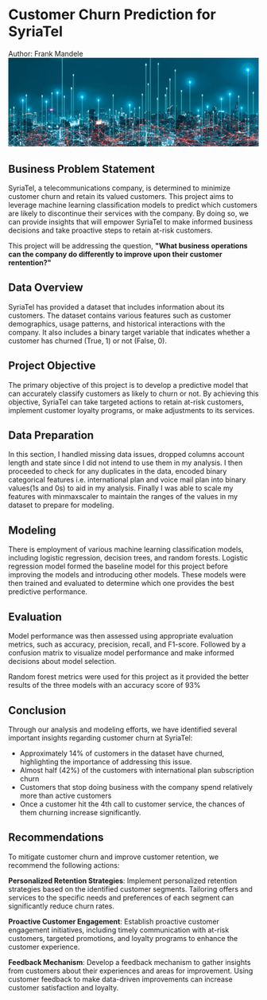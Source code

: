 # Customer Churn Prediction for SyriaTel

Author: Frank Mandele
![Alt text](images\image-1.png)

## **Business Problem Statement**

SyriaTel, a telecommunications company, is determined to minimize customer churn and retain its valued customers. This project aims to leverage machine learning classification models to predict which customers are likely to discontinue their services with the company. By doing so, we can provide insights that will empower SyriaTel to make informed business decisions and take proactive steps to retain at-risk customers.

This project will be addressing the question, **"What business operations can the company do differently to improve upon their customer rentention?"**

## Data Overview

SyriaTel has provided a dataset that includes information about its customers. The dataset contains various features such as customer demographics, usage patterns, and historical interactions with the company. It also includes a binary target variable that indicates whether a customer has churned (True, 1) or not (False, 0).

## Project Objective

The primary objective of this project is to develop a predictive model that can accurately classify customers as likely to churn or not. By achieving this objective, SyriaTel can take targeted actions to retain at-risk customers, implement customer loyalty programs, or make adjustments to its services.

## Data Preparation

In this section, I handled missing data issues, dropped columns account length and state since I did not intend to use them in my analysis. I then proceeded to check for any duplicates in the data, encoded binary categorical features i.e. international plan and voice mail plan into binary values(1s and 0s) to aid in my analysis.
Finally I was able to scale my features with minmaxscaler to maintain the ranges of the values in my dataset to prepare for modeling.

## Modeling

There is employment of various machine learning classification models, including logistic regression, decision trees, and random forests. Logistic regression model formed the baseline model for this project before improving the models and introducing other models. These models were then trained and evaluated to determine which one provides the best predictive performance.

## Evaluation

Model performance was then assessed using appropriate evaluation metrics, such as accuracy, precision, recall, and F1-score. Followed by a confusion matrix to visualize model performance and make informed decisions about model selection.

Random forest metrics were used for this project as it provided the better results of the three models with an accuracy score of 93%

## Conclusion

Through our analysis and modeling efforts, we have identified several important insights regarding customer churn at SyriaTel:

* Approximately 14% of customers in the dataset have churned, highlighting the importance of addressing this issue.
* Almost half (42%) of the customers with international plan subscription churn
* Customers that stop doing business with the company spend relatively more than active customers
* Once a customer hit the 4th call to customer service, the chances of them churning increase significantly.

## Recommendations

To mitigate customer churn and improve customer retention, we recommend the following actions:

**Personalized Retention Strategies**: Implement personalized retention strategies based on the identified customer segments. Tailoring offers and services to the specific needs and preferences of each segment can significantly reduce churn rates.

**Proactive Customer Engagement**: Establish proactive customer engagement initiatives, including timely communication with at-risk customers, targeted promotions, and loyalty programs to enhance the customer experience.

**Feedback Mechanism**: Develop a feedback mechanism to gather insights from customers about their experiences and areas for improvement. Using customer feedback to make data-driven improvements can increase customer satisfaction and loyalty.
